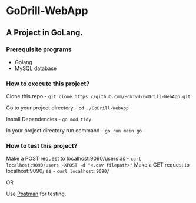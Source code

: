 # GoDrill-WebApp

## A Project in GoLang.

### Prerequisite programs
- Golang
- MySQL database

### How to execute this project?

Clone this repo -
`git clone https://github.com/HdkTvd/GoDrill-WebApp.git`

Go to your project directory -
`cd ./GoDrill-WebApp`

Install Dependencies -
`go mod tidy`

In your project directory run command -
`go run main.go`

### How to test this project?

Make a POST request to localhost:9090/users as - `curl localhost:9090/users -XPOST -d "<.csv filepath>"`
Make a GET request to localhost:9090/ as - `curl localhost:9090/`

OR

Use [Postman](https://www.postman.com/downloads/) for testing.
